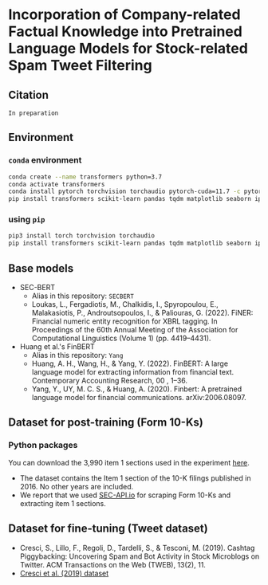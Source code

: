 # Incorporation of Company-related Factual Knowledge into Pretrained Language Models for Stock-related Spam Tweet Filtering

## Citation
```
In preparation
```

## Environment 
### `conda` environment
```bash
conda create --name transformers python=3.7
conda activate transformers
conda install pytorch torchvision torchaudio pytorch-cuda=11.7 -c pytorch -c nvidia 
pip install transformers scikit-learn pandas tqdm matplotlib seaborn ipython nltk
```

### using `pip`
```bash
pip3 install torch torchvision torchaudio
pip install transformers scikit-learn pandas tqdm matplotlib seaborn ipython nltk
```

## Base models
* SEC-BERT
	- Alias in this repository: `SECBERT`
	- Loukas, L., Fergadiotis, M., Chalkidis, I., Spyropoulou, E., Malakasiotis, P., Androutsopoulos, I., & Paliouras, G. (2022). FiNER: Financial numeric entity recognition for XBRL tagging. In Proceedings of the 60th Annual Meeting of the Association for Computational Linguistics (Volume 1) (pp. 4419–4431).
* Huang et al.'s FinBERT
	- Alias in this repository: `Yang`
	- Huang, A. H., Wang, H., & Yang, Y. (2022). FinBERT: A large language model for extracting information from financial text. Contemporary Accounting Research, 00 , 1–36.
	- Yang, Y., UY, M. C. S., & Huang, A. (2020). Finbert: A pretrained language model for financial communications. arXiv:2006.08097.

## Dataset for post-training (Form 10-Ks)

### Python packages
You can download the 3,990 item 1 sections used in the experiment <a href="https://drive.google.com/drive/folders/1wDletufalrRncQEQxRgCQlqyoMWGg8x3?usp=sharing">here</a>.
- The dataset contains the Item 1 section of the 10-K filings published in 2016. No other years are included.
- We report that we used <a href="https://sec-api.io">SEC-API.io</a> for scraping Form 10-Ks and extracting item 1 sections.


## Dataset for fine-tuning (Tweet dataset) 
* Cresci, S., Lillo, F., Regoli, D., Tardelli, S., & Tesconi, M. (2019). Cashtag Piggybacking: Uncovering Spam and Bot Activity in Stock Microblogs on Twitter. ACM Transactions on the Web (TWEB), 13(2), 11.
* [Cresci et al. (2019) dataset](https://zenodo.org/record/2686862#.Yi2D4nrP23A)
